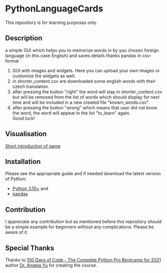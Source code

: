 # PythonLanguageCards

This repository is for learning purposes only.

## Description

a simple GUI which helps you to memorize words in by you chosen foreign language (in this case English) and saves details thanks pandas in csv-format
1) GUI with images and widgets. Here you can upload your own images or customize the widgets as well. 
2) in shorter_content.csv are downloaded some english words with their czech translation.
3) after pressing the button "right" the word will stay in shorter_content.csv but will be removed from the list of words which should display for next time and will be included in a new created file "known_words.csv".
4) after pressing the button "wrong" which means that user did not know the word, the word will appear in the list "to_learn" again.
<br>Good luck!

## Visualisation
<a href="">Short introduction of game</a>

## Installation
Please see the appropriate guide and if needed download the latest version of Python: 
- <a href="https://www.python.org/">Python 3.10+</a> and <br>
- <a href="https://pandas.pydata.org/">pandas</a>

## Contribution
I appreciate any contribution but as mentioned before this repository should be a simple example for beginners without any complications. Please be aware of it.

## Special Thanks
Thanks to <a href="https://www.udemy.com/course/100-days-of-code/">100 Days of Code - The Complete Python Pro Bootcamp for 2021</a> author <a href="https://www.udemy.com/course/100-days-of-code/#instructor-1">Dr. Angela Yu</a> for creating the course.
